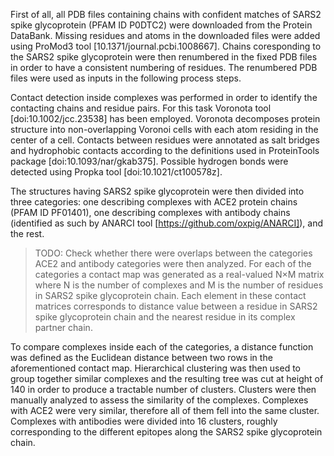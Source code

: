 First of all, all PDB files containing chains with confident matches of SARS2 spike glycoprotein (PFAM ID P0DTC2) were downloaded from the Protein DataBank.
Missing residues and atoms in the downloaded files were added using ProMod3 tool [10.1371/journal.pcbi.1008667].
Chains coresponding to the SARS2 spike glycoprotein were then renumbered in the fixed PDB files in order to have a consistent numbering of residues.
The renumbered PDB files were used as inputs in the following process steps.

Contact detection inside complexes was performed in order to identify the contacting chains and residue pairs.
For this task Voronota tool [doi:10.1002/jcc.23538] has been employed.
Voronota decomposes protein structure into non-overlapping Voronoi cells with each atom residing in the center of a cell.
Contacts between residues were annotated as salt bridges and hydrophobic contacts according to the definitions used in ProteinTools package [doi:10.1093/nar/gkab375].
Possible hydrogen bonds were detected using Propka tool [doi:10.1021/ct100578z].

The structures having SARS2 spike glycoprotein were then divided into three categories: one describing complexes with ACE2 protein chains (PFAM ID PF01401), one describing complexes with antibody chains (identified as such by ANARCI tool [https://github.com/oxpig/ANARCI]), and the rest.
> TODO: Check whether there were overlaps between the categories
ACE2 and antibody categories were then analyzed.
For each of the categories a contact map was generated as a real-valued N×M matrix where N is the number of complexes and M is the number of residues in SARS2 spike glycoprotein chain.
Each element in these contact matrices corresponds to distance value between a residue in SARS2 spike glycoprotein chain and the nearest residue in its complex partner chain.

To compare complexes inside each of the categories, a distance function was defined as the Euclidean distance between two rows in the aforementioned contact map.
Hierarchical clustering was then used to group together similar complexes and the resulting tree was cut at height of 140 in order to produce a tractable number of clusters.
Clusters were then manually analyzed to assess the similarity of the complexes.
Complexes with ACE2 were very similar, therefore all of them fell into the same cluster.
Complexes with antibodies were divided into 16 clusters, roughly corresponding to the different epitopes along the SARS2 spike glycoprotein chain.

